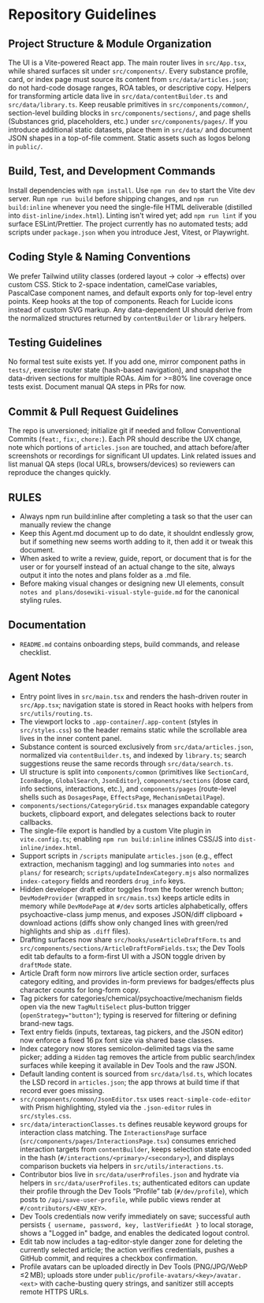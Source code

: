 # Repository Guidelines

## Project Structure & Module Organization
The UI is a Vite-powered React app. The main router lives in `src/App.tsx`, while shared surfaces sit under `src/components/`. Every substance profile, card, or index page must source its content from `src/data/articles.json`; do not hard-code dosage ranges, ROA tables, or descriptive copy. Helpers for transforming article data live in `src/data/contentBuilder.ts` and `src/data/library.ts`. Keep reusable primitives in `src/components/common/`, section-level building blocks in `src/components/sections/`, and page shells (Substances grid, placeholders, etc.) under `src/components/pages/`. If you introduce additional static datasets, place them in `src/data/` and document JSON shapes in a top-of-file comment. Static assets such as logos belong in `public/`.

## Build, Test, and Development Commands
Install dependencies with `npm install`. Use `npm run dev` to start the Vite dev server. Run `npm run build` before shipping changes, and `npm run build:inline` whenever you need the single-file HTML deliverable (distilled into `dist-inline/index.html`). Linting isn't wired yet; add `npm run lint` if you surface ESLint/Prettier. The project currently has no automated tests; add scripts under `package.json` when you introduce Jest, Vitest, or Playwright.

## Coding Style & Naming Conventions
We prefer Tailwind utility classes (ordered layout -> color -> effects) over custom CSS. Stick to 2-space indentation, camelCase variables, PascalCase component names, and default exports only for top-level entry points. Keep hooks at the top of components. Reach for Lucide icons instead of custom SVG markup. Any data-dependent UI should derive from the normalized structures returned by `contentBuilder` or `library` helpers.

## Testing Guidelines
No formal test suite exists yet. If you add one, mirror component paths in `tests/`, exercise router state (hash-based navigation), and snapshot the data-driven sections for multiple ROAs. Aim for >=80% line coverage once tests exist. Document manual QA steps in PRs for now.

## Commit & Pull Request Guidelines
The repo is unversioned; initialize git if needed and follow Conventional Commits (`feat:`, `fix:`, `chore:`). Each PR should describe the UX change, note which portions of `articles.json` are touched, and attach before/after screenshots or recordings for significant UI updates. Link related issues and list manual QA steps (local URLs, browsers/devices) so reviewers can reproduce the changes quickly.

## RULES
- Always npm run build:inline after completing a task so that the user can manually review the change
- Keep this Agent.md document up to do date, it shouldnt endlessly grow, but if something new seems worth adding to it, then add it or tweak this document. 
- When asked to write a review, guide, report, or document that is for the user or for yourself instead of an actual change to the site, always output it into the notes and plans folder as a .md file.
- Before making visual changes or designing new UI elements, consult `notes and plans/dosewiki-visual-style-guide.md` for the canonical styling rules.

## Documentation
- `README.md` contains onboarding steps, build commands, and release checklist.

## Agent Notes
- Entry point lives in `src/main.tsx` and renders the hash-driven router in `src/App.tsx`; navigation state is stored in React hooks with helpers from `src/utils/routing.ts`.
- The viewport locks to `.app-container`/`.app-content` (styles in `src/styles.css`) so the header remains static while the scrollable area lives in the inner content panel.
- Substance content is sourced exclusively from `src/data/articles.json`, normalized via `contentBuilder.ts`, and indexed by `library.ts`; search suggestions reuse the same records through `src/data/search.ts`.
- UI structure is split into `components/common` (primitives like `SectionCard`, `IconBadge`, `GlobalSearch`, `JsonEditor`), `components/sections` (dose card, info sections, interactions, etc.), and `components/pages` (route-level shells such as `DosagesPage`, `EffectsPage`, `MechanismDetailPage`).
- `components/sections/CategoryGrid.tsx` manages expandable category buckets, clipboard export, and delegates selections back to router callbacks.
- The single-file export is handled by a custom Vite plugin in `vite.config.ts`; enabling `npm run build:inline` inlines CSS/JS into `dist-inline/index.html`.
- Support scripts in `/scripts` manipulate `articles.json` (e.g., effect extraction, mechanism tagging) and log summaries into `notes and plans/` for research; `scripts/updateIndexCategory.mjs` also normalizes `index-category` fields and reorders `drug_info` keys.
- Hidden developer draft editor toggles from the footer wrench button; `DevModeProvider` (wrapped in `src/main.tsx`) keeps article edits in memory while `DevModePage` at `#/dev` sorts articles alphabetically, offers psychoactive-class jump menus, and exposes JSON/diff clipboard + download actions (diffs show only changed lines with green/red highlights and ship as `.diff` files).
- Drafting surfaces now share `src/hooks/useArticleDraftForm.ts` and `src/components/sections/ArticleDraftFormFields.tsx`; the Dev Tools edit tab defaults to a form-first UI with a JSON toggle driven by `draftMode` state.
- Article Draft form now mirrors live article section order, surfaces category editing, and provides in-form previews for badges/effects plus character counts for long-form copy.
- Tag pickers for categories/chemical/psychoactive/mechanism fields open via the new `TagMultiSelect` plus-button trigger (`openStrategy="button"`); typing is reserved for filtering or defining brand-new tags.
- Text entry fields (inputs, textareas, tag pickers, and the JSON editor) now enforce a fixed 16 px font size via shared base classes.
- Index category now stores semicolon-delimited tags via the same picker; adding a `Hidden` tag removes the article from public search/index surfaces while keeping it available in Dev Tools and the raw JSON.
- Default landing content is sourced from `src/data/lsd.ts`, which locates the LSD record in `articles.json`; the app throws at build time if that record ever goes missing.
- `src/components/common/JsonEditor.tsx` uses `react-simple-code-editor` with Prism highlighting, styled via the `.json-editor` rules in `src/styles.css`.
- `src/data/interactionClasses.ts` defines reusable keyword groups for interaction class matching. The `InteractionsPage` surface (`src/components/pages/InteractionsPage.tsx`) consumes enriched interaction targets from `contentBuilder`, keeps selection state encoded in the hash (`#/interactions/<primary>/<secondary>`), and displays comparison buckets via helpers in `src/utils/interactions.ts`.
- Contributor bios live in `src/data/userProfiles.json` and hydrate via helpers in `src/data/userProfiles.ts`; authenticated editors can update their profile through the Dev Tools “Profile” tab (`#/dev/profile`), which posts to `/api/save-user-profile`, while public views render at `#/contributors/<ENV_KEY>`.
- Dev Tools credentials now verify immediately on save; successful auth persists `{ username, password, key, lastVerifiedAt }` to local storage, shows a "Logged in" badge, and enables the dedicated logout control.
- Edit tab now includes a tag-editor-style danger zone for deleting the currently selected article; the action verifies credentials, pushes a GitHub commit, and requires a checkbox confirmation.
- Profile avatars can be uploaded directly in Dev Tools (PNG/JPG/WebP ≤2 MB); uploads store under `public/profile-avatars/<key>/avatar.<ext>` with cache-busting query strings, and sanitizer still accepts remote HTTPS URLs.
